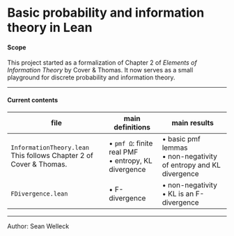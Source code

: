 
# Basic probability and information theory in Lean 


#### Scope  
This project started as a formalization of Chapter 2 of *Elements of Information Theory* by Cover & Thomas. It now serves as a small playground for discrete probability and information theory. 

---

#### Current contents

| file | main definitions | main results |
|------|-----------------|--------------------|
| `InformationTheory.lean` <br> This follows Chapter 2 of Cover & Thomas.| • `pmf Ω`: finite real PMF<br>• entropy, KL divergence | • basic pmf lemmas<br>• non-negativity of entropy and KL divergence |
| `FDivergence.lean` | • F-divergence  | • non-negativity<br>• KL is an F-divergence|

----

Author: Sean Welleck